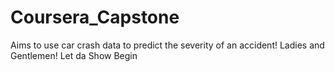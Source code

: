 # Coursera_Capstone
Aims to use car crash data to predict the severity of an accident! Ladies and Gentlemen! Let da Show Begin 
